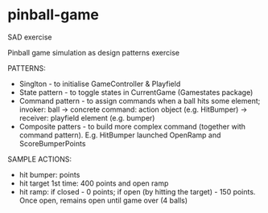 # pinball-game
SAD exercise

Pinball game simulation as design patterns exercise

PATTERNS:

- Singlton - to initialise GameController & Playfield
- State pattern - to toggle states in CurrentGame (Gamestates package)
- Command pattern - to assign commands  when a ball hits some element; invoker: ball -> concrete command: action object (e.g.
   HitBumper) -> receiver: playfield element (e.g. bumper)
- Composite patters - to build more complex command (together with command pattern). E.g. HitBumper launched OpenRamp and ScoreBumperPoints


SAMPLE ACTIONS:

- hit bumper: points
- hit target 1st time: 400 points and open ramp
- hit ramp: if closed - 0 points; if open (by hitting the target) - 150 points. Once open, remains open until game over (4 balls)
 
